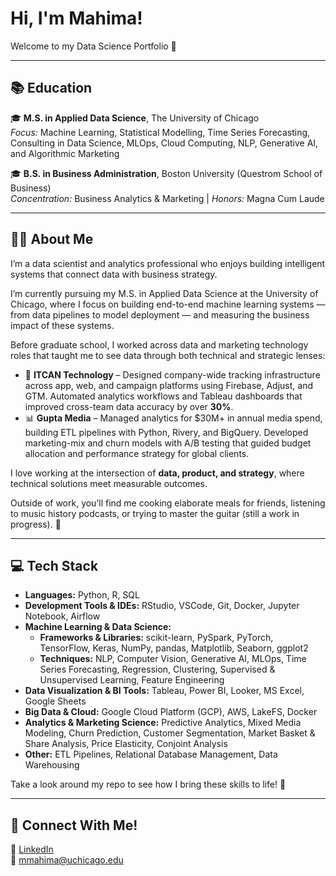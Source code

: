 # Hi, I'm Mahima!

Welcome to my Data Science Portfolio 🌟  

---

## 📚 Education

🎓 **M.S. in Applied Data Science**, The University of Chicago  
*Focus:* Machine Learning, Statistical Modelling, Time Series Forecasting, Consulting in Data Science, MLOps, Cloud Computing, NLP, Generative AI, and Algorithmic Marketing  

🎓 **B.S. in Business Administration**, Boston University (Questrom School of Business)  
*Concentration:* Business Analytics & Marketing | *Honors:* Magna Cum Laude  

---

## 👩🏽 About Me  

I’m a data scientist and analytics professional who enjoys building intelligent systems that connect data with business strategy. 

I’m currently pursuing my M.S. in Applied Data Science at the University of Chicago, where I focus on building end-to-end machine learning systems — from data pipelines to model deployment — and measuring the business impact of these systems. 

Before graduate school, I worked across data and marketing technology roles that taught me to see data through both technical and strategic lenses:  

- 🧩 **ITCAN Technology** – Designed company-wide tracking infrastructure across app, web, and campaign platforms using Firebase, Adjust, and GTM. Automated analytics workflows and Tableau dashboards that improved cross-team data accuracy by over **30%**.  
- 📊 **Gupta Media** – Managed analytics for $30M+ in annual media spend, building ETL pipelines with Python, Rivery, and BigQuery. Developed marketing-mix and churn models with A/B testing that guided budget allocation and performance strategy for global clients.  

I love working at the intersection of **data, product, and strategy**, where technical solutions meet measurable outcomes.  

Outside of work, you’ll find me cooking elaborate meals for friends, listening to music history podcasts, or trying to master the guitar (still a work in progress). 🎸  
 
---

## 💻 Tech Stack  

- **Languages:** Python, R, SQL  
- **Development Tools & IDEs:** RStudio, VSCode, Git, Docker, Jupyter Notebook, Airflow  
- **Machine Learning & Data Science:**  
  - **Frameworks & Libraries:** scikit-learn, PySpark, PyTorch, TensorFlow, Keras, NumPy, pandas, Matplotlib, Seaborn, ggplot2  
  - **Techniques:** NLP, Computer Vision, Generative AI, MLOps, Time Series Forecasting, Regression, Clustering, Supervised & Unsupervised Learning, Feature Engineering  
- **Data Visualization & BI Tools:** Tableau, Power BI, Looker, MS Excel, Google Sheets  
- **Big Data & Cloud:** Google Cloud Platform (GCP), AWS, LakeFS, Docker  
- **Analytics & Marketing Science:** Predictive Analytics, Mixed Media Modeling, Churn Prediction, Customer Segmentation, Market Basket & Share Analysis, Price Elasticity, Conjoint Analysis  
- **Other:** ETL Pipelines, Relational Database Management, Data Warehousing

Take a look around my repo to see how I bring these skills to life! 🦾

---

## 🤝 Connect With Me!

💼 [LinkedIn](https://www.linkedin.com/in/mmahima)    
📧 mmahima@uchicago.edu  
